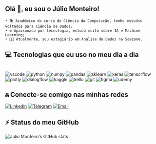 
## Olá 👋, eu sou o Júlio Monteiro!
    • 📚 Acadêmico do curso de Ciência da Computação, tenho estudos voltados para Ciência de Dados;
    • ⚙️ Apaixonado por tecnologia, estudo muito sobre IA e Machine Learning;
    • 👨‍💻 Atualmente, sou estagiário em Análise de Dados na Seazone.

## 💻 Tecnologias que eu uso no meu dia a dia 
<div style="display: inline_block"></br>
    <img aling="center" alt="vscode" src="https://img.shields.io/badge/Visual_Studio_Code-0078D4?style=for-the-badge&logo=visual%20studio%20code&logoColor=white">
    <img aling="center" alt="python" src="https://img.shields.io/badge/Python-14354C?style=for-the-badge&logo=python&logoColor=white">
    <img aling="center" alt="numpy" src="https://img.shields.io/badge/numpy-%23013243.svg?style=for-the-badge&logo=numpy&logoColor=white">
    <img aling="center" alt="pandas" src="https://img.shields.io/badge/pandas-%23150458.svg?style=for-the-badge&logo=pandas&logoColor=white">
    <img aling="center" alt="sklearn" src="https://img.shields.io/badge/scikit--learn-%23F7931E.svg?style=for-the-badge&logo=scikit-learn&logoColor=white">
    <img aling="center" alt="keras" src="https://img.shields.io/badge/Keras-%23D00000.svg?style=for-the-badge&logo=Keras&logoColor=white">
    <img aling="center" alt="tensorflow" src="https://img.shields.io/badge/TensorFlow-%23FF6F00.svg?style=for-the-badge&logo=TensorFlow&logoColor=white">
    <img aling="center" alt="plotly" src="https://img.shields.io/badge/Plotly-%233F4F75.svg?style=for-the-badge&logo=plotly&logoColor=white">    
    <img aling="center" alt="dialogflow" src="https://img.shields.io/badge/dialogflow-FF9800?style=for-the-badge&logo=dialogflow&logoColor=white">
    <img aling="center" alt="kaggle" src="https://img.shields.io/badge/Kaggle-035a7d?style=for-the-badge&logo=kaggle&logoColor=white">
    <img aling="center" alt="trello" src="https://img.shields.io/badge/Trello-0052CC?style=for-the-badge&logo=trello&logoColor=white">
    <img aling="center" alt="git" src="https://img.shields.io/badge/GIT-E44C30?style=for-the-badge&logo=git&logoColor=white">
    <img aling="center" alt="figma" src="https://img.shields.io/badge/figma-%23F24E1E.svg?style=for-the-badge&logo=figma&logoColor=white">
    <img aling="center" alt="udemy" src="https://img.shields.io/badge/Udemy-A435F0?style=for-the-badge&logo=Udemy&logoColor=white">
    
    
</div>

## 🔛 Conecte-se comigo nas minhas redes 
[![Linkedin](https://img.shields.io/badge/LinkedIn-0077B5?style=for-the-badge&logo=linkedin&logoColor=white)](https://www.linkedin.com/in/juliopmonteiro/)
[![Telegram](https://img.shields.io/badge/Telegram-2CA5E0?style=for-the-badge&logo=telegram&logoColor=white)](https://t.me/juliomonteiro)
[![Email](https://img.shields.io/badge/Gmail-D14836?style=for-the-badge&logo=gmail&logoColor=white)](https://criarmeulink.com.br/u/1653669753)

## ⚡ Status do meu GitHub 
![Júlio Monteiro's GitHub stats](https://github-readme-stats.vercel.app/api?username=juliopedroo&show_icons=true&theme=dracula)

